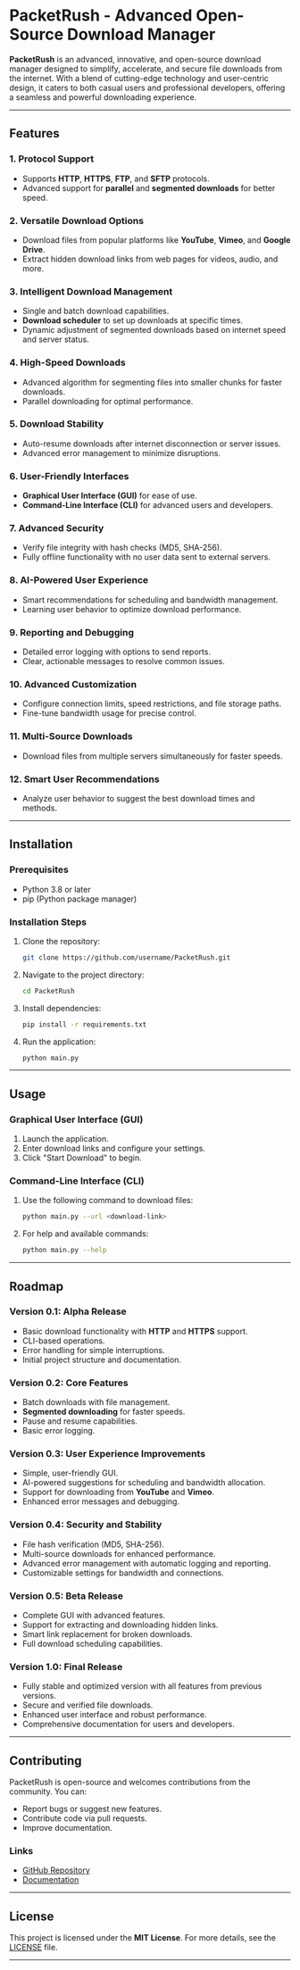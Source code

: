 

# **PacketRush - Advanced Open-Source Download Manager**

**PacketRush** is an advanced, innovative, and open-source download manager designed to simplify, accelerate, and secure file downloads from the internet. With a blend of cutting-edge technology and user-centric design, it caters to both casual users and professional developers, offering a seamless and powerful downloading experience.

---

## **Features**

### **1. Protocol Support**
- Supports **HTTP**, **HTTPS**, **FTP**, and **SFTP** protocols.
- Advanced support for **parallel** and **segmented downloads** for better speed.

### **2. Versatile Download Options**
- Download files from popular platforms like **YouTube**, **Vimeo**, and **Google Drive**.
- Extract hidden download links from web pages for videos, audio, and more.

### **3. Intelligent Download Management**
- Single and batch download capabilities.
- **Download scheduler** to set up downloads at specific times.
- Dynamic adjustment of segmented downloads based on internet speed and server status.

### **4. High-Speed Downloads**
- Advanced algorithm for segmenting files into smaller chunks for faster downloads.
- Parallel downloading for optimal performance.

### **5. Download Stability**
- Auto-resume downloads after internet disconnection or server issues.
- Advanced error management to minimize disruptions.

### **6. User-Friendly Interfaces**
- **Graphical User Interface (GUI)** for ease of use.
- **Command-Line Interface (CLI)** for advanced users and developers.

### **7. Advanced Security**
- Verify file integrity with hash checks (MD5, SHA-256).
- Fully offline functionality with no user data sent to external servers.

### **8. AI-Powered User Experience**
- Smart recommendations for scheduling and bandwidth management.
- Learning user behavior to optimize download performance.

### **9. Reporting and Debugging**
- Detailed error logging with options to send reports.
- Clear, actionable messages to resolve common issues.

### **10. Advanced Customization**
- Configure connection limits, speed restrictions, and file storage paths.
- Fine-tune bandwidth usage for precise control.

### **11. Multi-Source Downloads**
- Download files from multiple servers simultaneously for faster speeds.

### **12. Smart User Recommendations**
- Analyze user behavior to suggest the best download times and methods.

---

## **Installation**

### **Prerequisites**
- Python 3.8 or later
- pip (Python package manager)

### **Installation Steps**
1. Clone the repository:
    ```bash
    git clone https://github.com/username/PacketRush.git
    ```
2. Navigate to the project directory:
    ```bash
    cd PacketRush
    ```
3. Install dependencies:
    ```bash
    pip install -r requirements.txt
    ```
4. Run the application:
    ```bash
    python main.py
    ```

---

## **Usage**

### **Graphical User Interface (GUI)**
1. Launch the application.
2. Enter download links and configure your settings.
3. Click "Start Download" to begin.

### **Command-Line Interface (CLI)**
1. Use the following command to download files:
    ```bash
    python main.py --url <download-link>
    ```
2. For help and available commands:
    ```bash
    python main.py --help
    ```

---

## **Roadmap**

### **Version 0.1: Alpha Release**
- Basic download functionality with **HTTP** and **HTTPS** support.
- CLI-based operations.
- Error handling for simple interruptions.
- Initial project structure and documentation.

### **Version 0.2: Core Features**
- Batch downloads with file management.
- **Segmented downloading** for faster speeds.
- Pause and resume capabilities.
- Basic error logging.

### **Version 0.3: User Experience Improvements**
- Simple, user-friendly GUI.
- AI-powered suggestions for scheduling and bandwidth allocation.
- Support for downloading from **YouTube** and **Vimeo**.
- Enhanced error messages and debugging.

### **Version 0.4: Security and Stability**
- File hash verification (MD5, SHA-256).
- Multi-source downloads for enhanced performance.
- Advanced error management with automatic logging and reporting.
- Customizable settings for bandwidth and connections.

### **Version 0.5: Beta Release**
- Complete GUI with advanced features.
- Support for extracting and downloading hidden links.
- Smart link replacement for broken downloads.
- Full download scheduling capabilities.

### **Version 1.0: Final Release**
- Fully stable and optimized version with all features from previous versions.
- Secure and verified file downloads.
- Enhanced user interface and robust performance.
- Comprehensive documentation for users and developers.

---

## **Contributing**

PacketRush is open-source and welcomes contributions from the community. You can:
- Report bugs or suggest new features.
- Contribute code via pull requests.
- Improve documentation.

### **Links**
- [GitHub Repository](https://github.com/username/PacketRush)
- [Documentation](https://github.com/username/PacketRush/wiki)

---

## **License**

This project is licensed under the **MIT License**. For more details, see the [LICENSE](LICENSE) file.

---
